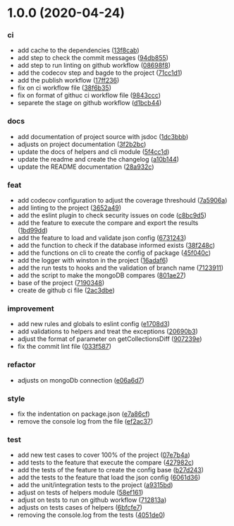 # 1.0.0 (2020-04-24)


### ci

* add cache to the dependencies ([13f8cab](https://github.com/brunohafonso95/mongo-compare/commit/13f8cabe0bc5cf445862033dd8e9133dbdc987b3))
* add step to check the commit messages ([94db855](https://github.com/brunohafonso95/mongo-compare/commit/94db8557478f56b0a5122d0243969452d1b50a1c))
* add step to run linting on github workflow ([08698f8](https://github.com/brunohafonso95/mongo-compare/commit/08698f8e236a54706c781684d01773b8a748ed03))
* add the codecov step and bagde to the project ([71cc1d1](https://github.com/brunohafonso95/mongo-compare/commit/71cc1d1f0b5fdee0abe688f0a5a39c77b72109a1))
* add the publish workflow ([17ff236](https://github.com/brunohafonso95/mongo-compare/commit/17ff236235468103a27e978261a34d487731ad99))
* fix on ci workflow file ([38f6b35](https://github.com/brunohafonso95/mongo-compare/commit/38f6b355be308cd218b80b8d2efbb43413b1ff37))
* fix on format of githuc ci workflow file ([9843ccc](https://github.com/brunohafonso95/mongo-compare/commit/9843cccfde34f9b5d5eecb1fe52cf522124fa882))
* separete the stage on github workflow ([d1bcb44](https://github.com/brunohafonso95/mongo-compare/commit/d1bcb441c42194c98dda1a3b62c6b4d1c1e87dba))

### docs

* add documentation of project source with jsdoc ([1dc3bbb](https://github.com/brunohafonso95/mongo-compare/commit/1dc3bbb9816e82ee6ada3b65393b0172113f86ab))
* adjusts on project documentation ([3f2b2bc](https://github.com/brunohafonso95/mongo-compare/commit/3f2b2bc7e628249c607057634345f21f2ea7ee43))
* update the docs of helpers and cli module ([5f4cc1d](https://github.com/brunohafonso95/mongo-compare/commit/5f4cc1d86e6b9b79e7967bf197cde3efa8c51768))
* update the readme and create the changelog ([a10b144](https://github.com/brunohafonso95/mongo-compare/commit/a10b1446a50d12c8726e2e027bec7eaf2add0f00))
* update the README documentation ([28a932c](https://github.com/brunohafonso95/mongo-compare/commit/28a932c5b5a2dd85b9bb0cec3452b783defc58bb))

### feat

* add codecov configuration to adjust the coverage threshould ([7a5906a](https://github.com/brunohafonso95/mongo-compare/commit/7a5906a368274a37240db0fc914acb86a16ec397))
* add linting to the project ([3652a49](https://github.com/brunohafonso95/mongo-compare/commit/3652a4992ba3290e4fcba2434fc23bca62a6609b))
* add the eslint plugin to check security issues on code ([c8bc9d5](https://github.com/brunohafonso95/mongo-compare/commit/c8bc9d513db320bda95635ff3ff734ba48f2397f))
* add the feature to execute the compare and export the results ([1bd99dd](https://github.com/brunohafonso95/mongo-compare/commit/1bd99ddcf93089ddb4b81253a6b50d8021e0fb08))
* add the feature to load and validate json config ([6731243](https://github.com/brunohafonso95/mongo-compare/commit/6731243b7b27bbbc5083eb4846b6fb7e0ee8c6af))
* add the function to check if the database informed exists ([38f248c](https://github.com/brunohafonso95/mongo-compare/commit/38f248c0e8032c881a79c5f524686ae4833f7bd7))
* add the functions on cli to create the config of package ([45f040c](https://github.com/brunohafonso95/mongo-compare/commit/45f040ce5471753abb90a408e9b6fcfc6a8576d2))
* add the logger with winston in the project ([16adaf6](https://github.com/brunohafonso95/mongo-compare/commit/16adaf65085bee5bd360876bae0cb05a14e274fb))
* add the run tests to hooks and the validation of branch name ([7123911](https://github.com/brunohafonso95/mongo-compare/commit/7123911cd5b425ca930b0f5d902a00e0bbea7a78))
* add the script to make the mongoDB compares ([801ae27](https://github.com/brunohafonso95/mongo-compare/commit/801ae2712e774364150eedb44b6321497510b46b))
* base of the project ([7190348](https://github.com/brunohafonso95/mongo-compare/commit/7190348643498aee56fa9edebd39fb541ea12640))
* create de github ci file ([2ac3dbe](https://github.com/brunohafonso95/mongo-compare/commit/2ac3dbe54af537e13cbd565d3366a77565494a3f))

### improvement

* add new rules and globals to eslint config ([e1708d3](https://github.com/brunohafonso95/mongo-compare/commit/e1708d302196a80e783316bc884d626a779e3b1d))
* add validations to helpers and treat the exceptions ([20690b3](https://github.com/brunohafonso95/mongo-compare/commit/20690b30d607ec8070c405446d17cde71dfce297))
* adjust the format of parameter on getCollectionsDiff ([907239e](https://github.com/brunohafonso95/mongo-compare/commit/907239eb8c6a8add4bf3843260931e42fe251c5a))
* fix the commit lint file ([033f587](https://github.com/brunohafonso95/mongo-compare/commit/033f5871becc97be56642b6a5881f59a3b9ba3dd))

### refactor

* adjusts on mongoDb connection ([e06a6d7](https://github.com/brunohafonso95/mongo-compare/commit/e06a6d7f621a2b2c018d60a552607f4a5542fc1e))

### style

* fix the indentation on package.json ([e7a86cf](https://github.com/brunohafonso95/mongo-compare/commit/e7a86cf6bb205802055d0ff912bb96756e16dd20))
* remove the console log from the file ([ef2ac37](https://github.com/brunohafonso95/mongo-compare/commit/ef2ac378eeb4295869d601d0de64914055ccd555))

### test

* add new test cases to cover 100% of the project ([07e7b4a](https://github.com/brunohafonso95/mongo-compare/commit/07e7b4ad0dedbc62f970af11b20124959ac5bb28))
* add tests to the feature that execute the compare ([427982c](https://github.com/brunohafonso95/mongo-compare/commit/427982c09cf659ebc664d195090262f1a0c7e1fd))
* add the tests of the feature to create the config base ([b27d243](https://github.com/brunohafonso95/mongo-compare/commit/b27d2438998f3a5eabfce2e631c80085da7d832f))
* add the tests to the feature that load the json config ([6061d36](https://github.com/brunohafonso95/mongo-compare/commit/6061d366d636c08d596c9f4feb388ddf752b8ccc))
* add the unit/integration tests to the project ([a9315bd](https://github.com/brunohafonso95/mongo-compare/commit/a9315bdb4ef50c58ff9562141de0be81eb973711))
* adjust on tests of helpers module ([58ef161](https://github.com/brunohafonso95/mongo-compare/commit/58ef1612fcf56641808daf5ca42c28639b683ca6))
* adjust on tests to run on github workflow ([712813a](https://github.com/brunohafonso95/mongo-compare/commit/712813aded5d166f5a702d0038fa9e74068ced51))
* adjusts on tests cases of helpers ([6bfcfe7](https://github.com/brunohafonso95/mongo-compare/commit/6bfcfe792946215953a05b2a175105279b62a776))
* removing the console.log from the tests ([4051de0](https://github.com/brunohafonso95/mongo-compare/commit/4051de0abc09537f42a21b79ca69e88a7fbbcaa3))


